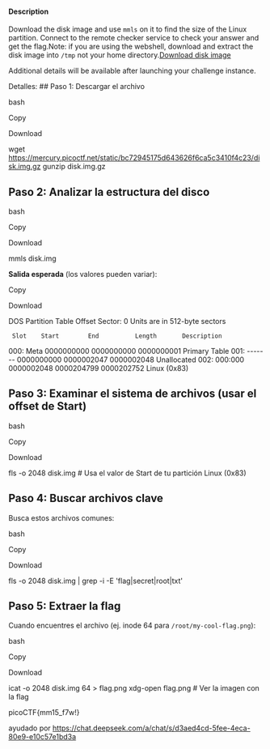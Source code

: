 #### Description

Download the disk image and use `mmls` on it to find the size of the Linux partition. Connect to the remote checker service to check your answer and get the flag.Note: if you are using the webshell, download and extract the disk image into `/tmp` not your home directory.[Download disk image](https://artifacts.picoctf.net/c/164/disk.img.gz)

Additional details will be available after launching your challenge instance.


Detalles: ## Paso 1: Descargar el archivo

bash

Copy

Download

wget https://mercury.picoctf.net/static/bc72945175d643626f6ca5c3410f4c23/disk.img.gz
gunzip disk.img.gz

## Paso 2: Analizar la estructura del disco

bash

Copy

Download

mmls disk.img

**Salida esperada** (los valores pueden variar):

Copy

Download

DOS Partition Table
Offset Sector: 0
Units are in 512-byte sectors

     Slot    Start        End          Length       Description
000:  Meta    0000000000   0000000000   0000000001   Primary Table
001:  ------- 0000000000   0000002047   0000002048   Unallocated
002:  000:000 0000002048   0000204799   0000202752   Linux (0x83)

## Paso 3: Examinar el sistema de archivos (usar el offset de Start)

bash

Copy

Download

fls -o 2048 disk.img  # Usa el valor de Start de tu partición Linux (0x83)

## Paso 4: Buscar archivos clave

Busca estos archivos comunes:

bash

Copy

Download

fls -o 2048 disk.img | grep -i -E 'flag|secret|root|txt'

## Paso 5: Extraer la flag

Cuando encuentres el archivo (ej. inode 64 para `/root/my-cool-flag.png`):

bash

Copy

Download

icat -o 2048 disk.img 64 > flag.png
xdg-open flag.png  # Ver la imagen con la flag 




picoCTF{mm15_f7w!}


ayudado por https://chat.deepseek.com/a/chat/s/d3aed4cd-5fee-4eca-80e9-e10c57e1bd3a 
